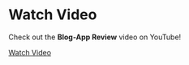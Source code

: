 # Watch Video

Check out the **Blog-App Review** video on YouTube!

[Watch Video](https://youtu.be/Zc_A7jyo0GM)

